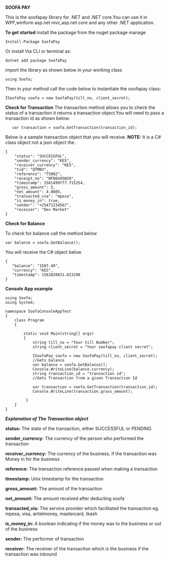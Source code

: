 **SOOFA PAY**

This is the soofapay library for .NET and .NET core.You can use it in WPF,winform asp.net mvc,asp.net core and any other .NET application.

**To get started**
install the package from the nuget package manage

`Install-Package SoofaPay`

Or install Via CLI or terminal as:

`dotnet add package SoofaPay`

 import the library as shown below in your working class

`using Soofa;`

Then in your method call the code below to instantiate the soofapay class:

```ISoofaPay soofa = new SoofaPay(till_no, client_secret);```

**Check for Transaction**
The transaction method allows you to check the status of a transaction it returns a transaction object.You will need to pass a transaction id as shown below.

```   var transaction = soofa.GetTransaction(transaction_id);```

Below is a sample transaction object that you will receive.
**NOTE:** It is a C# class object not a json object the .
```
{
    "status": "SUCCESSFUL",
    "sender_currency": "KES",
    "receiver_currency": "KES",
    "tid": "QTMB3",
    "reference": "T5002",
    "receipt_no": "NFQ6U45W28",
    "timestamp": 1561499777.715254,
    "gross_amount": 5,
    "net_amount": 4.8605,
    "transacted_via": "mpesa",
    "is_money_in": true,
    "sender": "+25471234567",
    "receiver": "Dev Market"
}
```

**Check for Balance**

To check for balance call the method below

```var balance = soofa.GetBalance();```

You will receive the C# object below

```
{ 
   "balance": "1587.49", 
   "currency": "KES", 
   "timestamp": 1561820831.623298
}
```

**Console App example**
```
using Soofa;
using System;

namespace SoofaConsoleAppTest
{
    class Program
    {
      
        static void Main(string[] args)
        {
            string till_no = "Your till Number";
            string client_secret = "Your soofapay client secret";

            ISoofaPay soofa = new SoofaPay(till_no, client_secret);
            //Gets balance
            var balance = soofa.GetBalance();
            Console.WriteLine(balance.currency);
            string transaction_id = "transaction id";
            //Gets Transaction from a given Transaction Id

            var transaction = soofa.GetTransaction(transaction_id);
            Console.WriteLine(transaction.gross_amount);
          
         }
    }
}
```
**_Explanation of The Transaction object_**

**status:** The state of the transaction, either SUCCESSFUL or PENDING

**sender\_currency:** The currency of the person who performed the transaction

**receiver\_currency:** The currency of the business, if the transaction was Money in for the business

**reference:** The transaction reference passed when making a transaction

**timestamp:** Unix timestamp for the transaction

**gross\_amount:** The amount of the transaction

**net\_amount:** The amount received after deducting soofa

**transacted\_via:** The service provider which facilitated the transaction eg. mpesa, visa, airtelmoney, mastercard, tkash

**is\_money\_in:** A boolean indicating if the money was to the business or out of the business

**sender:** The performer of transaction

**receiver:** The receiver of the transaction which is the business if the transaction was inbound
